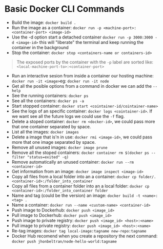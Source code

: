 # Basic Docker CLI Commands

* Build the image: `docker build .`
* Run the image as a container: `docker run -p <machine-port>:<container-port> <image-id>`
* Use the -d option start a detached container `docker run -p 3000:3000 -d <image-id>` this will "liberate" the terminal and keep running the container in the background
* Stop the container: `docker stop <containers-name or containers-id>`

> The exposed ports by the container with the `-p` label are sorted like: `<local-machine-port-to>:<container-port>`
 
* Run an interactive sesion from inside a container our hosting machine: `docker run -it <image>`eg: `docker run -it node` 
* Get all the posible options from a command in docker we can add the `--help`
* See the running containers: `docker ps`
* See all the containers: `docker ps -a`
* Start stopped container: `docker start <cointainer-id/cointainer-name>`
* See the logs of an specific container: `docker logs <cointainer-id>`. If we want see all the future logs we could use the `-f` flag.
* Delete a stoped container: `docker rm <docker-id>`, we could pass more that one container separated by space.
* List all the images: `docker images`
* Delete a image that is'n in use: `docker rmi <image-id>`, we could pass more that one image separated by space.
* Remove all unused images: `docker image prune` 
* Remove all the stoped containers: `docker container rm $(docker ps --filter "status=exited" -q)` 
* Remove automatically an unused container: `docker run --rm <container-id>`
* Get information from an image: `docker image inspect <image-id>`
* Copy all files from a local folder into an a container: `docker cp folder/. <container-id>:/folder_into_container`
* Copy all files from a container folder into an a local folder: `docker cp <container-id>:/folder_into_container folder`
* Name and tag (could be the version) an image: `docker build -t <name>:<tag> .`
* Name a container: `docker run --name <custom-name> <container-id>`
* Push image to Dockerhub: `docker push <image_id>`
* Pull image to Dockerhub: `docker push <image_id>`
* Push image to private registry: `docker push <image_id> <host>:<name>`
* Pull image to private registry: `docker push <image_id> <host>:<name>`
* Re-tag images: `docker tag local-image:tagname new-repo:tagname`
* Docker Hub recomend when you create a repository the next command: `docker push jhonbeltran/node-hello-world:tagname`